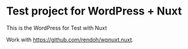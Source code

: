 # Test project for WordPress + Nuxt

This is the WordPress for Test with Nuxt

Work with https://github.com/rendoh/wpnuxt.nuxt.
